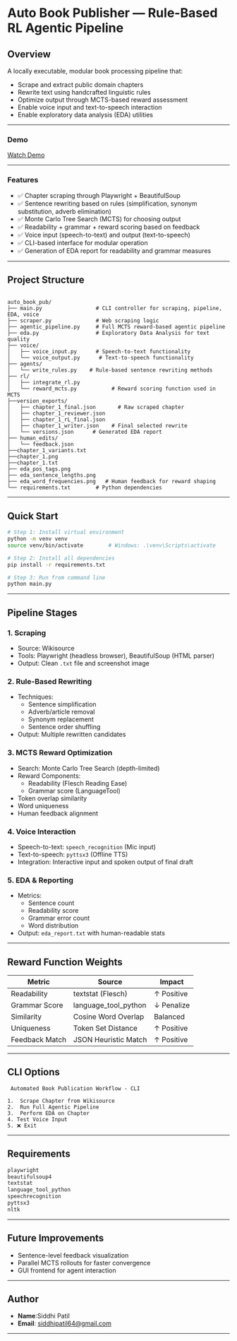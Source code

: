 #  Auto Book Publisher — Rule-Based RL Agentic Pipeline

## Overview
A locally executable, modular book processing pipeline that:
-  Scrape and extract public domain chapters
-  Rewrite text using handcrafted linguistic rules
-  Optimize output through MCTS-based reward assessment
-  Enable voice input and text-to-speech interaction
-  Enable exploratory data analysis (EDA) utilities

---

###  Demo
 [Watch Demo](https://drive.google.com/file/d/1DI2eMp8xOh0m-vu4wUQHgFmgXJjzThXE/view?usp=sharing)

---

###   Features

- ✅ Chapter scraping through Playwright + BeautifulSoup
- ✅ Sentence rewriting based on rules (simplification, synonym substitution, adverb elimination)
- ✅ Monte Carlo Tree Search (MCTS) for choosing output
- ✅ Readability + grammar + reward scoring based on feedback
- ✅ Voice input (speech-to-text) and output (text-to-speech)
- ✅ CLI-based interface for modular operation
- ✅ Generation of EDA report for readability and grammar measures

---

##  Project Structure

```

auto_book_pub/
├── main.py                 # CLI controller for scraping, pipeline, EDA, voice
├── scraper.py              # Web scraping logic
├── agentic_pipeline.py     # Full MCTS reward-based agentic pipeline
├── eda.py                  # Exploratory Data Analysis for text quality
├── voice/
│   ├── voice_input.py      # Speech-to-text functionality
│   └── voice_output.py      # Text-to-speech functionality
├── agents/
│   └── write_rules.py    # Rule-based sentence rewriting methods
├── rl/
│   ├── integrate_rl.py 
│   └── reward_mcts.py           # Reward scoring function used in MCTS
├──version_exports/
│   ├── chapter_1_final.json       # Raw scraped chapter
│   ├── chapter_1_reviewer.json
│   ├── chapter_1_rL_final.json
│   ├── chapter_1_writer.json    # Final selected rewrite
│   └── versions.json      # Generated EDA report
├── human_edits/
│   └── feedback.json
├──chapter_1_variants.txt
├──chapter_1.png
├──chapter_1.txt
├── eda_pos_tags.png
├── eda_sentence_lengths.png
├── eda_word_frequencies.png   # Human feedback for reward shaping
└── requirements.txt        # Python dependencies
```

---

##  Quick Start

```bash
# Step 1: Install virtual environment
python -m venv venv
source venv/bin/activate        # Windows: .\venv\Scripts\activate

# Step 2: Install all dependencies
pip install -r requirements.txt

# Step 3: Run from command line
python main.py
```

---

##  Pipeline Stages

### 1. Scraping
- Source: Wikisource
- Tools: Playwright (headless browser), BeautifulSoup (HTML parser)
- Output: Clean `.txt` file and screenshot image

### 2. Rule-Based Rewriting
- Techniques:
  - Sentence simplification
  - Adverb/article removal
  - Synonym replacement
  - Sentence order shuffling
- Output: Multiple rewritten candidates

### 3. MCTS Reward Optimization
- Search: Monte Carlo Tree Search (depth-limited)
- Reward Components:
  - Readability (Flesch Reading Ease)
  - Grammar score (LanguageTool)
- Token overlap similarity
- Word uniqueness
- Human feedback alignment

### 4. Voice Interaction
- Speech-to-text: `speech_recognition` (Mic input)
- Text-to-speech: `pyttsx3` (Offline TTS)
- Integration: Interactive input and spoken output of final draft

### 5. EDA & Reporting
- Metrics:
  - Sentence count
  - Readability score
  - Grammar error count
  - Word distribution
- Output: `eda_report.txt` with human-readable stats

--- 

##  Reward Function Weights

| Metric         | Source               | Impact  |
|----------------|----------------------|---------|
| Readability    | textstat (Flesch)    | ↑ Positive |
| Grammar Score  | language_tool_python | ↓ Penalize |
| Similarity     | Cosine Word Overlap  | Balanced |
| Uniqueness     | Token Set Distance   | ↑ Positive |
| Feedback Match | JSON Heuristic Match | ↑ Positive |

---

##  CLI Options

```
 Automated Book Publication Workflow - CLI

1.  Scrape Chapter from Wikisource
2.  Run Full Agentic Pipeline
3.  Perform EDA on Chapter
4. Test Voice Input
5. ❌ Exit
```

---

##  Requirements

```txt
playwright
beautifulsoup4
textstat
language_tool_python
speechrecognition
pyttsx3
nltk
```

---

## Future Improvements

- Sentence-level feedback visualization
- Parallel MCTS rollouts for faster convergence  
- GUI frontend for agent interaction  

---

## Author

- **Name**:Siddhi Patil 
- **Email**: siddhipatil64@gmail.com 
   

---
